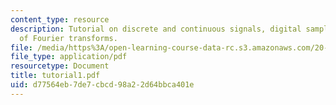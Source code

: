 ```yaml
---
content_type: resource
description: Tutorial on discrete and continuous signals, digital sampling, and summary
  of Fourier transforms.
file: /media/https%3A/open-learning-course-data-rc.s3.amazonaws.com/20-309-biological-engineering-ii-instrumentation-and-measurement-fall-2006/d77564eb7de7cbcd98a22d64bbca401e_tutorial1.pdf
file_type: application/pdf
resourcetype: Document
title: tutorial1.pdf
uid: d77564eb-7de7-cbcd-98a2-2d64bbca401e
---
```

